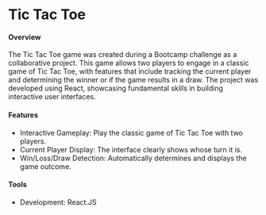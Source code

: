 <h1>Tic Tac Toe</h1>
<h4>Overview</h4>
<p>The Tic Tac Toe game was created during a Bootcamp challenge as a collaborative project. This game allows two players to engage in a classic game of Tic Tac Toe, with features that include tracking the current player and determining the winner or if the game results in a draw. The project was developed using React, showcasing fundamental skills in building interactive user interfaces.</p>

<h4>Features</h4>
<ul>
<li>Interactive Gameplay: Play the classic game of Tic Tac Toe with two players.</li>
<li>Current Player Display: The interface clearly shows whose turn it is.</li>
<li>Win/Loss/Draw Detection: Automatically determines and displays the game outcome.</li>
</ul>

<h4>Tools</h4>
<ul>
<li>Development: React.JS</li>
</ul>

